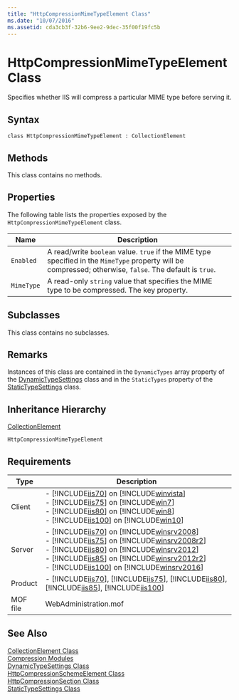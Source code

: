 ```yaml
---
title: "HttpCompressionMimeTypeElement Class"
ms.date: "10/07/2016"
ms.assetid: cda3cb3f-32b6-9ee2-9dec-35f00f19fc5b
---
```

# HttpCompressionMimeTypeElement Class

Specifies whether IIS will compress a particular MIME type before serving it.  
  
## Syntax  
  
```vbs  
class HttpCompressionMimeTypeElement : CollectionElement  
```  
  
## Methods  

 This class contains no methods.  
  
## Properties  

 The following table lists the properties exposed by the `HttpCompressionMimeTypeElement` class.  
  
|Name|Description|  
|----------|-----------------|  
|`Enabled`|A read/write `boolean` value. `true` if the MIME type specified in the `MimeType` property will be compressed; otherwise, `false`. The default is `true`.|  
|`MimeType`|A read-only `string` value that specifies the MIME type to be compressed. The key property.|  
  
## Subclasses  

 This class contains no subclasses.  
  
## Remarks  

 Instances of this class are contained in the `DynamicTypes` array property of the [DynamicTypeSettings](../wmi-provider/dynamictypesettings-class.md) class and in the `StaticTypes` property of the [StaticTypeSettings](../wmi-provider/statictypesettings-class.md) class.  
  
## Inheritance Hierarchy  

 [CollectionElement](../wmi-provider/collectionelement-class.md)  
  
 `HttpCompressionMimeTypeElement`  
  
## Requirements  
  
|Type|Description|  
|----------|-----------------|  
|Client|-   [!INCLUDE[iis70](../wmi-provider/includes/iis70-md.md)] on [!INCLUDE[winvista](../wmi-provider/includes/winvista-md.md)]<br />-   [!INCLUDE[iis75](../wmi-provider/includes/iis75-md.md)] on [!INCLUDE[win7](../wmi-provider/includes/win7-md.md)]<br />-   [!INCLUDE[iis80](../wmi-provider/includes/iis80-md.md)] on [!INCLUDE[win8](../wmi-provider/includes/win8-md.md)]<br />-   [!INCLUDE[iis100](../wmi-provider/includes/iis100-md.md)] on [!INCLUDE[win10](../wmi-provider/includes/win10-md.md)]|  
|Server|-   [!INCLUDE[iis70](../wmi-provider/includes/iis70-md.md)] on [!INCLUDE[winsrv2008](../wmi-provider/includes/winsrv2008-md.md)]<br />-   [!INCLUDE[iis75](../wmi-provider/includes/iis75-md.md)] on [!INCLUDE[winsrv2008r2](../wmi-provider/includes/winsrv2008r2-md.md)]<br />-   [!INCLUDE[iis80](../wmi-provider/includes/iis80-md.md)] on [!INCLUDE[winsrv2012](../wmi-provider/includes/winsrv2012-md.md)]<br />-   [!INCLUDE[iis85](../wmi-provider/includes/iis85-md.md)] on [!INCLUDE[winsrv2012r2](../wmi-provider/includes/winsrv2012r2-md.md)]<br />-   [!INCLUDE[iis100](../wmi-provider/includes/iis100-md.md)] on [!INCLUDE[winsrv2016](../wmi-provider/includes/winsrv2016-md.md)]|  
|Product|-   [!INCLUDE[iis70](../wmi-provider/includes/iis70-md.md)], [!INCLUDE[iis75](../wmi-provider/includes/iis75-md.md)], [!INCLUDE[iis80](../wmi-provider/includes/iis80-md.md)], [!INCLUDE[iis85](../wmi-provider/includes/iis85-md.md)], [!INCLUDE[iis100](../wmi-provider/includes/iis100-md.md)]|  
|MOF file|WebAdministration.mof|  
  
## See Also  

 [CollectionElement Class](../wmi-provider/collectionelement-class.md)   
 [Compression Modules](https://go.microsoft.com/fwlink/?LinkId=64721)   
 [DynamicTypeSettings Class](../wmi-provider/dynamictypesettings-class.md)   
 [HttpCompressionSchemeElement Class](../wmi-provider/httpcompressionschemeelement-class.md)   
 [HttpCompressionSection Class](../wmi-provider/httpcompressionsection-class.md)   
 [StaticTypeSettings Class](../wmi-provider/statictypesettings-class.md)
